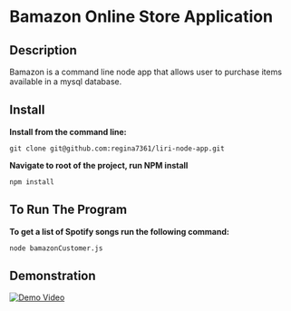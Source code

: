 # Bamazon Online Store Application

## Description

Bamazon is a command line node app that allows user to purchase items available in a mysql database.

## Install
**Install from the command line:**

    git clone git@github.com:regina7361/liri-node-app.git

**Navigate to root of the project, run NPM install**

    npm install

## To Run The Program
**To get a list of Spotify songs run the following command:**

    node bamazonCustomer.js

## Demonstration
[![Demo Video](http://img.youtube.com/vi/9V2gu54bFZA/0.jpg)](https://youtu.be/9V2gu54bFZA)
